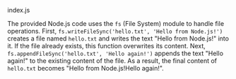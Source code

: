 index.js

The provided Node.js code uses the `fs` (File System) module to handle file operations. First, `fs.writeFileSync('hello.txt', 'Hello from Node.js!')` creates a file named `hello.txt` and writes the text "Hello from Node.js!" into it. If the file already exists, this function overwrites its content. Next, `fs.appendFileSync('hello.txt', 'Hello again!')` appends the text "Hello again!" to the existing content of the file. As a result, the final content of `hello.txt` becomes "Hello from Node.js!Hello again!".
